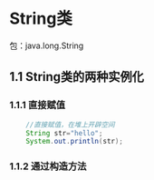 
# String类
包：java.long.String 
## 1.1 String类的两种实例化
### 1.1.1 直接赋值
```java
	//直接赋值，在堆上开辟空间
	String str="hello";
	System.out.println(str);
```
### 1.1.2 通过构造方法

